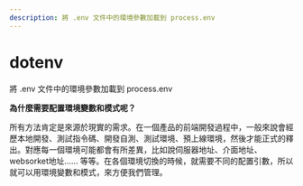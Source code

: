 ```yaml
---
description: 將 .env 文件中的環境參數加載到 process.env
---
```


# dotenv

將 .env 文件中的環境參數加載到 process.env

**為什麼需要配置環境變數和模式呢？**

所有方法肯定是來源於現實的需求。在一個產品的前端開發過程中，一般來說會經歷本地開發、測試指令碼、開發自測、測試環境、預上線環境，然後才能正式的釋出。對應每一個環境可能都會有所差異，比如說伺服器地址、介面地址、websorket地址…… 等等。在各個環境切換的時候，就需要不同的配置引數，所以就可以用環境變數和模式，來方便我們管理。

